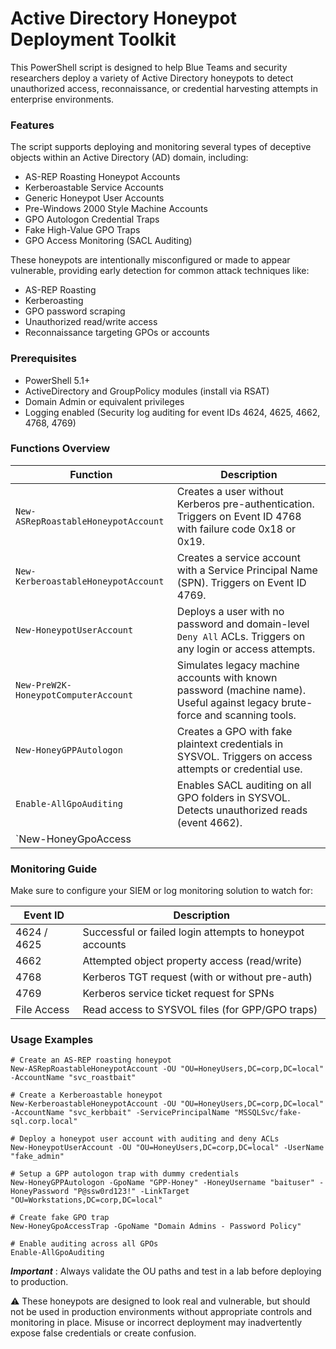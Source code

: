 # Active Directory Honeypot Deployment Toolkit
This PowerShell script is designed to help Blue Teams and security researchers deploy a variety of Active Directory honeypots to detect unauthorized access, reconnaissance, or credential harvesting attempts in enterprise environments.

### Features
The script supports deploying and monitoring several types of deceptive objects within an Active Directory (AD) domain, including:

- AS-REP Roasting Honeypot Accounts
- Kerberoastable Service Accounts
- Generic Honeypot User Accounts
- Pre-Windows 2000 Style Machine Accounts
- GPO Autologon Credential Traps
- Fake High-Value GPO Traps
- GPO Access Monitoring (SACL Auditing)

These honeypots are intentionally misconfigured or made to appear vulnerable, providing early detection for common attack techniques like:

- AS-REP Roasting
- Kerberoasting
- GPO password scraping
- Unauthorized read/write access
- Reconnaissance targeting GPOs or accounts

### Prerequisites

- PowerShell 5.1+
- ActiveDirectory and GroupPolicy modules (install via RSAT)
- Domain Admin or equivalent privileges
- Logging enabled (Security log auditing for event IDs 4624, 4625, 4662, 4768, 4769)

### Functions Overview

| Function                             | Description                                                                                                                 |
| ------------------------------------ | --------------------------------------------------------------------------------------------------------------------------- |
| `New-ASRepRoastableHoneypotAccount`  | Creates a user without Kerberos pre-authentication. Triggers on Event ID 4768 with failure code 0x18 or 0x19.               |
| `New-KerberoastableHoneypotAccount`  | Creates a service account with a Service Principal Name (SPN). Triggers on Event ID 4769.                                   |
| `New-HoneypotUserAccount`            | Deploys a user with no password and domain-level `Deny All` ACLs. Triggers on any login or access attempts.                 |
| `New-PreW2K-HoneypotComputerAccount` | Simulates legacy machine accounts with known password (machine name). Useful against legacy brute-force and scanning tools. |
| `New-HoneyGPPAutologon`              | Creates a GPO with fake plaintext credentials in SYSVOL. Triggers on access attempts or credential use.                     |
| `Enable-AllGpoAuditing`              | Enables SACL auditing on all GPO folders in SYSVOL. Detects unauthorized reads (event 4662).                                |
| \`New-HoneyGpoAccess                 |                                                                                                                             |


### Monitoring Guide
Make sure to configure your SIEM or log monitoring solution to watch for:

| Event ID    | Description                                              |
| ----------- | -------------------------------------------------------- |
| 4624 / 4625 | Successful or failed login attempts to honeypot accounts |
| 4662        | Attempted object property access (read/write)            |
| 4768        | Kerberos TGT request (with or without pre-auth)          |
| 4769        | Kerberos service ticket request for SPNs                 |
| File Access | Read access to SYSVOL files (for GPP/GPO traps)          |


### Usage Examples

````
# Create an AS-REP roasting honeypot
New-ASRepRoastableHoneypotAccount -OU "OU=HoneyUsers,DC=corp,DC=local" -AccountName "svc_roastbait"
````
````
# Create a Kerberoastable honeypot
New-KerberoastableHoneypotAccount -OU "OU=HoneyUsers,DC=corp,DC=local" -AccountName "svc_kerbbait" -ServicePrincipalName "MSSQLSvc/fake-sql.corp.local"
````
````
# Deploy a honeypot user account with auditing and deny ACLs
New-HoneypotUserAccount -OU "OU=HoneyUsers,DC=corp,DC=local" -UserName "fake_admin"
````
````
# Setup a GPP autologon trap with dummy credentials
New-HoneyGPPAutologon -GpoName "GPP-Honey" -HoneyUsername "baituser" -HoneyPassword "P@ssw0rd123!" -LinkTarget "OU=Workstations,DC=corp,DC=local"
````
````
# Create fake GPO trap
New-HoneyGpoAccessTrap -GpoName "Domain Admins - Password Policy"
````
````
# Enable auditing across all GPOs
Enable-AllGpoAuditing
````

***Important*** : Always validate the OU paths and test in a lab before deploying to production.

⚠️ These honeypots are designed to look real and vulnerable, but should not be used in production environments without appropriate controls and monitoring in place. Misuse or incorrect deployment may inadvertently expose false credentials or create confusion.
